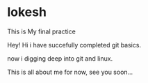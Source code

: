 # lokesh

This is My final practice 

Hey! Hi i have succefully completed git basics.

now i digging deep into git and linux.

This is all about me for now, see you soon...


